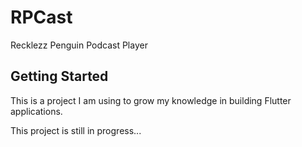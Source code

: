 # RPCast

Recklezz Penguin Podcast Player

## Getting Started

This is a project I am using to grow my knowledge in building Flutter applications.

This project is still in progress...
